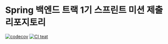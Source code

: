 # Spring 백엔드 트랙 1기 스프린트 미션 제출 리포지토리
[![codecov](https://codecov.io/gh/Oince/1-sprint-mission/graph/badge.svg?token=5SQWGPXZ4Q)](https://codecov.io/gh/Oince/1-sprint-mission)
[![CI teat](https://github.com/Oince/1-sprint-mission/actions/workflows/test.yml/badge.svg)](https://github.com/Oince/1-sprint-mission/actions/workflows/test.yml)
